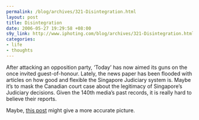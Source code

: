 ```yaml
--- 
permalink: /blog/archives/321-Disintegration.html
layout: post
title: Disintegration
date: 2006-05-27 19:29:58 +08:00
s9y_link: http://www.iphoting.com/blog/archives/321-Disintegration.html
categories: 
- life
- thoughts
---
```

<p class="whiteline"><p>After attacking an opposition party, &#8216;Today&#8217; has now aimed its guns on the once invited guest-of-honour. Lately, the news paper has been flooded with articles on how good and flexible the Singapore Judiciary system is. Maybe it&#8217;s to mask the Canadian court case about the legitimacy of Singapore&#8217;s Judiciary decisions. Given the 140th media&#8217;s past records, it is really hard to believe their reports.</p>
</p><p class="break"><p>Maybe, <a onclick="_gaq.push(['_trackPageview', '/extlink/groups.yahoo.com/group/Sg_Review/message/2422']);"  href="http://groups.yahoo.com/group/Sg_Review/message/2422">this post</a> might give a more accurate picture.</p></p>
